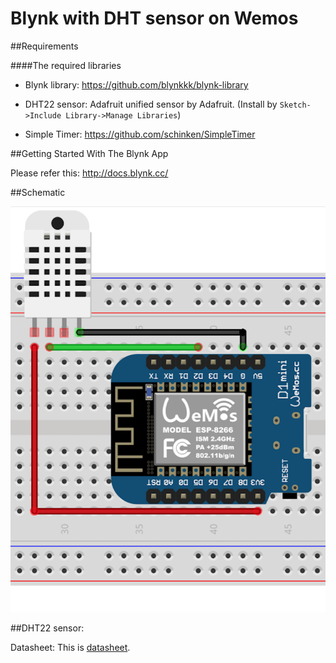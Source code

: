 # Blynk with DHT sensor on Wemos

##Requirements

####The required libraries
* Blynk library: https://github.com/blynkkk/blynk-library

* DHT22 sensor: Adafruit unified sensor by Adafruit. (Install by ```Sketch->Include Library->Manage Libraries```)

* Simple Timer: https://github.com/schinken/SimpleTimer

##Getting Started With The Blynk App

Please refer this: http://docs.blynk.cc/

##Schematic

![screenshot](img/dht_wemos.png)

##DHT22 sensor:

Datasheet:
This is [datasheet](https://cdn-shop.adafruit.com/datasheets/DHT22.pdf "DHT22 Sensor").
